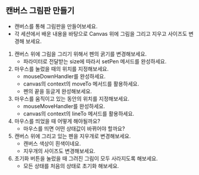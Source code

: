 ## 캔버스 그림판 만들기

- 캔버스를 통해 그림판을 만들어보세요.
- 각 세션에서 배운 내용을 바탕으로 Canvas 위에 그림을 그리고 지우고 사이즈도 변경해 보세요.

1. 캔버스 위에 그림을 그리기 위해서 펜의 굵기를 변경해보세요.
   - 파라미터로 전달받는 size에 따라서 setPen 메서드를 완성하세요.
2. 마우스를 눌렀을 때의 위치를 지정해보세요.
   - mouseDownHandler를 완성하세요.
   - canvas의 context의 moveTo 메서드를 활용하세요.
   - 펜의 끝을 둥글게 완성해보세요.
3. 마우스를 움직이고 있는 동안의 위치를 지정해보세요.
   - mouseMoveHandler를 완성하세요.
   - canvas의 context의 lineTo 메서드를 활용하세요.
4. 마우스를 띄었을 때 어떻게 해야될까요?
   - 마우스를 띄면 어떤 상태값이 바뀌어야 할까요?
5. 캔버스 위에 그리고 있는 펜을 지우개로 변경해보세요.
   - 캔버스 색상이 흰색이네요.
   - 지우개의 사이즈도 변경해보세요.
6. 초기화 버튼을 눌렀을 때 그려진 그림이 모두 사라지도록 해보세요.
   - 모든 상태를 처음의 상태로 초기화 해보세요.
